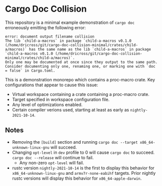 # Cargo Doc Collision

This repository is a minimal example demonstration of `cargo doc` erroneously
emitting the following error:

```
error: document output filename collision
The lib `child-a-macros` in package `child-a-macros v0.1.0 (/home/dricross/git/cargo-doc-collision-minimal/crates/child-a/macros)` has the same name as the lib `child-a-macros` in package `child-a-macros v0.1.0 (/home/dricross/git/cargo-doc-collision-minimal/crates/child-a/macros)`.
Only one may be documented at once since they output to the same path.
Consider documenting only one, renaming one, or marking one with `doc = false` in Cargo.toml.
```

This is a demonstration monorepo which contains a proc-macro crate. Key configurations that appear to cause this issue:
* Virtual workspace containing a crate containing a proc-macro crate.
* Target specified in workspace configuration file.
* Any level of optimizations enabled.
* Certain compiler verions used, starting at least as early as `nightly-2021-10-14`.

## Notes

* Removing the `[build]` section and running `cargo doc --target x86_64-unknown-linux-gnu` will succeed.
* Changing `opt-level` in `dev` profile to 0 will cause `cargo doc` to succeed. `cargo doc --release` will continue to fail.
   * Any non-zero `opt-level` will fail.
* rustc version `nightly-2021-10-14` is the first to display this behavior for
`x86_64-unknown-linux-gnu` and `armv7r-none-eabihf` targets. Prior nightly rustc
versions will display this behavior for `x86_64-apple-darwin`.

